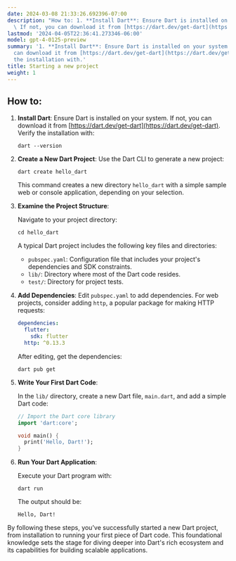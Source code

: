 ```yaml
---
date: 2024-03-08 21:33:26.692396-07:00
description: "How to: 1. **Install Dart**: Ensure Dart is installed on your system.\
  \ If not, you can download it from [https://dart.dev/get-dart](https://dart.dev/get-\u2026"
lastmod: '2024-04-05T22:36:41.273346-06:00'
model: gpt-4-0125-preview
summary: '1. **Install Dart**: Ensure Dart is installed on your system. If not, you
  can download it from [https://dart.dev/get-dart](https://dart.dev/get-dart). Verify
  the installation with.'
title: Starting a new project
weight: 1
---
```


## How to:
1. **Install Dart**:
   Ensure Dart is installed on your system. If not, you can download it from [https://dart.dev/get-dart](https://dart.dev/get-dart). Verify the installation with:

   ```shell
   dart --version
   ```

2. **Create a New Dart Project**:
   Use the Dart CLI to generate a new project:

   ```shell
   dart create hello_dart
   ```

   This command creates a new directory `hello_dart` with a simple sample web or console application, depending on your selection.

3. **Examine the Project Structure**:
   
   Navigate to your project directory:

   ```shell
   cd hello_dart
   ```

   A typical Dart project includes the following key files and directories:

   - `pubspec.yaml`: Configuration file that includes your project's dependencies and SDK constraints.
   - `lib/`: Directory where most of the Dart code resides.
   - `test/`: Directory for project tests.

4. **Add Dependencies**:
   Edit `pubspec.yaml` to add dependencies. For web projects, consider adding `http`, a popular package for making HTTP requests:

   ```yaml
   dependencies:
     flutter:
       sdk: flutter
     http: ^0.13.3
   ```

   After editing, get the dependencies:

   ```shell
   dart pub get
   ```

5. **Write Your First Dart Code**:
   
   In the `lib/` directory, create a new Dart file, `main.dart`, and add a simple Dart code:

   ```dart
   // Import the Dart core library
   import 'dart:core';

   void main() {
     print('Hello, Dart!');
   }
   ```

6. **Run Your Dart Application**:

   Execute your Dart program with:

   ```shell
   dart run
   ```

   The output should be:

   ```
   Hello, Dart!
   ```

By following these steps, you've successfully started a new Dart project, from installation to running your first piece of Dart code. This foundational knowledge sets the stage for diving deeper into Dart's rich ecosystem and its capabilities for building scalable applications.
